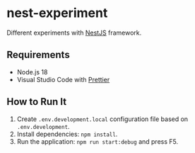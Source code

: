 # nest-experiment

Different experiments with [NestJS](https://nestjs.com/) framework.

## Requirements

- Node.js 18
- Visual Studio Code with [Prettier](https://marketplace.visualstudio.com/items?itemName=esbenp.prettier-vscode)

## How to Run It

1. Create `.env.development.local` configuration file based on `.env.development`.
2. Install dependencies: `npm install`.
3. Run the application: `npm run start:debug` and press F5.
